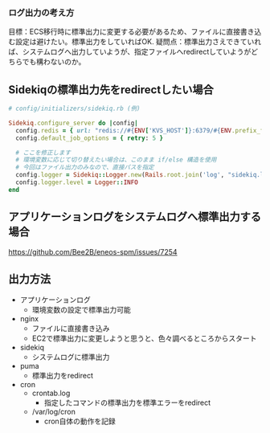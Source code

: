 ### ログ出力の考え方
目標：ECS移行時に標準出力に変更する必要があるため、ファイルに直接書き込む設定は避けたい。標準出力をしていればOK.
疑問点：標準出力さえできていれば、システムログへ出力していようが、指定ファイルへredirectしていようがどちらでも構わないのか。

## Sidekiqの標準出力先をredirectしたい場合
```ruby
# config/initializers/sidekiq.rb (例)

Sidekiq.configure_server do |config|
  config.redis = { url: "redis://#{ENV['KVS_HOST']}:6379/#{ENV.prefix_fetch('SIDEKIQ_REDIS_DB', 8)}" }
  config.default_job_options = { retry: 5 }

  # ここを修正します
  # 環境変数に応じて切り替えたい場合は、このまま if/else 構造を使用
  # 今回はファイル出力のみなので、直接パスを指定
  config.logger = Sidekiq::Logger.new(Rails.root.join('log', "sidekiq.log"))
  config.logger.level = Logger::INFO
end
```

## アプリケーションログをシステムログへ標準出力する場合
https://github.com/Bee2B/eneos-spm/issues/7254

## 出力方法
- アプリケーションログ
	- 環境変数の設定で標準出力可能
- nginx
	- ファイルに直接書き込み
	- EC2で標準出力に変更しようと思うと、色々調べるところからスタート
- sidekiq
	- システムログに標準出力
- puma
	- 標準出力をredirect
- cron
	- crontab.log
		- 指定したコマンドの標準出力を標準エラーをredirect
	- /var/log/cron
		- cron自体の動作を記録